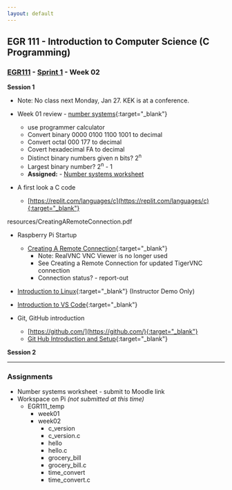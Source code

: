 ```yaml
---
layout: default
---
```


## EGR 111 - Introduction to Computer Science (C Programming)

### [EGR111](../../) - [Sprint 1](../) - Week 02

**Session 1**
- Note: No class next Monday, Jan 27. KEK is at a conference.

- Week 01 review - [number systems](https://www.log2base2.com/number-system/decimal-number-system.html){:target="_blank"} 
  - use programmer calculator
  - Convert binary 0000 0100 1100 1001 to decimal
  - Convert octal 000 177 to decimal
  - Covert hexadecimal FA to decimal
  - Distinct binary numbers given n bits?  2<sup>n</sup>
  - Largest binary number? 2<sup>n</sup> - 1
  - **Assigned:** - [Number systems worksheet](hexadecimaloctalnumbersystems.docx)

- A first look a C code
  - [https://replit.com/languages/c](https://replit.com/languages/c){:target="_blank"}

<!-- #include <stdio.h>

int main() 
{
  printf("Keith says...");
  printf("Hello World\n");
  // the is a comment
  /* the is a multi line comment
  a second line*/  
  return 0;
} -->

resources/CreatingARemoteConnection.pdf
- Raspberry Pi Startup
  - [Creating A Remote Connection](../../resources/CreatingARemoteConnection.pdf){:target="_blank"} 
    - Note: RealVNC VNC Viewer is no longer used
    - See Creating a Remote Connection for updated TigerVNC connection
    - Connection status? - report-out

- [Introduction to Linux](007.LinuxIntro.pdf){:target="_blank"} (Instructor Demo Only)

- [Introduction to VS Code](008.VSCodeIntro.pdf){:target="_blank"} 

- Git, GitHub introduction
  - [https://github.com/](https://github.com/){:target="_blank"}
  - [Git Hub Introduction and Setup](Git_GitHub.pdf){:target="_blank"}





**Session 2**
  

<!-- 

- computer system review - loading OS, software


- [RPi Startup](../week01/006.RPiStartup.pdf){:target="_blank"}
  - hostname is raspberrypi.local (assuming Ethernet connection)
  - usename = pi, password = changeme
  - Update hostname - example EGR_SP24
  - Change password (if you forget, you start over!)
  - Reboot and reconnect with save password checked
- Linux terminal - directories and files
  - create EGR111_temp  (mkdir)
  - move to EGR111_temp  (cd)
  - create week01 and week02 subdirectories
- [Steps for C Program Execution](https://www.slideshare.net/rummanansari7355/steps-for-c-program-execution){:target="_blank"}
  - [Preprocessing](https://www.log2base2.com/C/basic/preprocessor-in-c.html)
- [Visual Studio Code Introduction](../week01/008.VSCodeIntro.pdf){:target="_blank"}
  - wget https://k2controls.github.io/EGR111/sprint1/week02/hello.c
  - wget https://k2controls.github.io/EGR111/sprint1/week02/c_version.c
  - Complete the activity and verify the following files are in your week02 directory
    - c_version
    - c_version.c
    - hello
    - hello.c
  - Why use the RPi in EGR111
    - C/C++ is supported natively on the Raspberry Pi
    - Uses Linux operating system (OS)
      - ![Linux Market Share](LinuxMarketShare.png)
      - [Does Mac OS X use Linux?](https://stackoverflow.com/questions/24888954/does-mac-os-x-use-linux){:target="_blank"}
      - [What is Windows Subsystem for Linux](https://learn.microsoft.com/en-us/windows/wsl/about){:target="_blank"}
- VS Code on your workstation?
  -  [Visual Studio Code download](https://code.visualstudio.com/download){:target="_blank"}
  - [C/C++ for Visual Studio Code](https://code.visualstudio.com/docs/languages/cpp){:target="_blank"}



  - Chapter Two: [VARIABLES & ARITHMETIC](../../resources/Essentials_C_v1.pdf){:target="_blank"}
  - [Operators in C](https://www.geeksforgeeks.org/operators-in-c/){:target="_blank"}
  - [Operator Precedence and Associativity in C](https://www.geeksforgeeks.org/operator-precedence-and-associativity-in-c/){:target="_blank"}

  - The instructor will demo creating, running, and debugging the following using the [Replit](https://replit.com/~){:target="_blank"} site.
  - Prompt: Develop a program that converts temperature from Fahrenheit to Celsius and vice versa. The user should be able to choose the conversion direction and enter the temperature value.
  - Using scanf() function for user input
    - ChatGPT prompt: Please provide a basic overview of using the scanf function in C.
    - Operators 
    - Specific extension of int/int will be demonstrated.
    - left to right Associativity will be demonstrated.  
  - Code will be extended to use preprocessor #define 
  - Specific extension of int/int will be demonstrated.  

- The instructor will review the RPi setup from session 1
  - VNC Remote Access
    - new host name (kek used EGR)
    - new password
    - Using Ethernet? Add .local to host name (example EGR.local)
    - Via Network/Wi-Fi? (example EGR)
    - Click save password option for easy access

  - C Lanugage
    - GCC compiler is installed by default in RPi OS
    - gcc --version

  - Visual Studio Code
    - Use the following command at a terminal prompt
      - code .
      - the "dot" refers to *this directory*

- The instructor will demonstrate copying repl code to this week's directory on Pi. VS code edit, compile, run, and debug will be demonstrated.

- Pair coding using Zoom Breakouts
  - Grocery Bill Estimator
    - grocery_bill.c
    - use preprocessor #define to specify pricing for items
    - **Prompt:** Create a program where users can enter the quantity and price of various grocery items (like apples, bread, milk). The program should calculate and display the total cost, including a sales tax rate of 6%.

    -Time Conversion
      - time_convert.c
      - use preprocessor #define to specify 
        - SECONDS_PER_MINUTE
        - MINUTES_PER_HOUR
      - **Prompt:** Write a program that asks the user to enter a large number of seconds (e.g., 5000 seconds) and then converts and displays this time in the format of hours, minutes, and seconds. For example, 3665 seconds would be converted to 1 hour, 1 minute, and 5 seconds. -->

<!-- - Week 02 Review
  - ChatGPT?
  - number systems worksheet

- Review of RPi setup
  - VNC Remote Access
    - new host name (kek used EGR)
    - new password
    - Using Ethernet? Add .local to host name (example EGR.local)
    - Via Network/Wi-Fi? (example EGR)
    - Click save password option for easy access

- C Lanugage
  - GCC compiler is installed by default in RPi OS

- Visual Studio Code
  - Use the following command at a terminal prompt
    - code .
    - the "dot" refers to *this directory*

- [GitHub Account Setup](Git_GitHub.pdf){:target="_blank"} 
  - Work through this procedure with the instructor to set up your Git repository
  - Use this document to review concepts, instructions, and actions.

- Hello.c review from Week 02
  - commit week02 directory with hello and hello.c when complete
    - open integrated VS Code terminal
    - Move to wee02
    - Get hello code
      - wget https://k2controls.github.io/EGR111/sprint1/week02/hello.c
    - add comments as directed
    - commit
    - push
    - verify on GitHub site
- Create week03
  - Get c_version.c
    - wget https://k2controls.github.io/EGR111/sprint1/week02/c_version.c
  - commit and push
  
- [Structure and Style](https://en.wikibooks.org/wiki/C_Programming/Structure_and_style){:target="_blank"}
  - Use the wget instruction below to copy the starter code into the directory.
  -   wget https://k2controls.github.io/EGR111/sprint1/week03/style.c
   -->

---

### Assignments 
- Number systems worksheet - submit to Moodle link
- Workspace on Pi *(not submitted at this time)*
  - EGR111_temp
    - week01
    - week02
      - c_version
      - c_version.c
      - hello
      - hello.c
      - grocery_bill
      - grocery_bill.c
      - time_convert
      - time_convert.c



